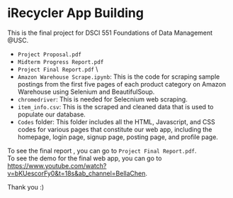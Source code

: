 # iRecycler App Building

This is the final project for DSCI 551 Foundations of Data Management @USC.
- `Project Proposal.pdf`
- `Midterm Progress Report.pdf`
- `Project Final Report.pdf`
\
- `Amazon Warehouse Scrape.ipynb`: This is the code for scraping sample postings from the first five pages of each product category on Amazon Warehouse using Selenium and BeautifulSoup.
- `chromedriver`: This is needed for Selecnium web scraping.
- `item_info.csv`: This is the scraped and cleaned data that is used to populate our database.
- `Codes` folder: This folder includes all the HTML, Javascript, and CSS codes for various pages that constitute our web app, including the homepage, login page, signup page, posting page, and profile page.

To see the final report , you can go to `Project Final Report.pdf`. \
To see the demo for the final web app, you can go to https://www.youtube.com/watch?v=bKUescorFy0&t=18s&ab_channel=BellaChen.

Thank you :)
